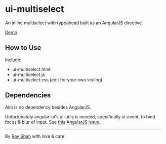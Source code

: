 ui-multiselect
==============

An inline multiselect with typeahead built as an AngularJS directive.

[Demo](http://shan.io/ui-multiselect/demo.html)

<!-- [Why and how this was built](medium.com). -->

How to Use
----------

Include:

*	ui-multiselect.html
* ui-multiselect.js
* ui-multiselect.css (edit for your own styling)

Dependencies
------------

Aim is no dependency besides AngularJS.

Unfortunately angular-ui's ui-utils is needed, specifically ui-event, to bind focus & blur of input. See [this AngularJS issue](https://github.com/angular/angular.js/issues/1277).

---

By [Ray Shan](shan.io) with love & care.
